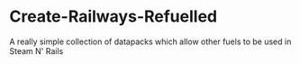# Create-Railways-Refuelled
A really simple collection of datapacks which allow other fuels to be used in Steam N' Rails
